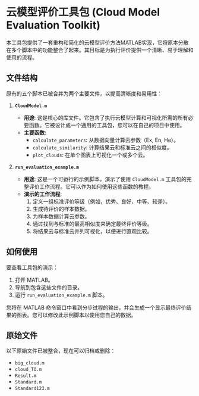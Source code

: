 # 云模型评价工具包 (Cloud Model Evaluation Toolkit)

本工具包提供了一套重构和简化的云模型评价方法MATLAB实现，它将原本分散在多个脚本中的功能整合了起来。其目标是为执行评价提供一个清晰、易于理解和使用的流程。

## 文件结构

原有的五个脚本已被合并为两个主要文件，以提高清晰度和易用性：

1.  **`CloudModel.m`**
    *   **用途**: 这是核心的库文件。它包含了执行云模型计算和可视化所需的所有必要函数。它被设计成一个通用的工具包，您可以在自己的项目中使用。
    *   **主要函数**:
        *   `calculate_parameters`: 从数据向量计算云参数（Ex, En, He）。
        *   `calculate_similarity`: 计算结果云和标准云之间的相似度。
        *   `plot_clouds`: 在单个图表上可视化一个或多个云。

2.  **`run_evaluation_example.m`**
    *   **用途**: 这是一个可运行的示例脚本，演示了使用 `CloudModel.m` 工具包的完整评价工作流程。它可以作为如何使用这些函数的教程。
    *   **演示的工作流程**:
        1.  定义一组标准评价等级（例如，优秀、良好、中等、较差）。
        2.  生成待评价的样本数据。
        3.  为样本数据计算云参数。
        4.  通过找到与标准的最高相似度来确定最终评价等级。
        5.  将结果云与标准云并列可视化，以便进行直观比较。

## 如何使用

要查看工具包的演示：

1.  打开 MATLAB。
2.  导航到包含这些文件的目录。
3.  运行 `run_evaluation_example.m` 脚本。

您将在 MATLAB 命令窗口中看到分步过程的输出，并会生成一个显示最终评价结果的图表。您可以修改此示例脚本以使用您自己的数据。

## 原始文件

以下原始文件已被整合，现在可以归档或删除：

*   `big_cloud.m`
*   `cloud_TO.m`
*   `Result.m`
*   `Standard.m`
*   `Standard123.m`
